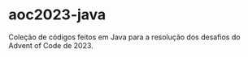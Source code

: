 # aoc2023-java
Coleção de códigos feitos em Java para a resolução dos desafios do Advent of Code de 2023.
